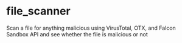 # file_scanner
Scan a file for anything malicious using VirusTotal, OTX, and Falcon Sandbox API and see whether the file is malicious or not
